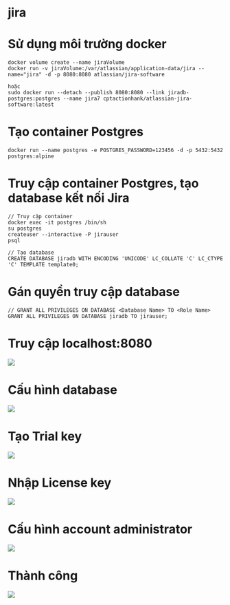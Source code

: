 # jira
# Sử dụng môi trường docker
```
docker volume create --name jiraVolume
docker run -v jiraVolume:/var/atlassian/application-data/jira --name="jira" -d -p 8080:8080 atlassian/jira-software

hoặc
sudo docker run --detach --publish 8080:8080 --link jiradb-postgres:postgres --name jira7 cptactionhank/atlassian-jira-software:latest
```

# Tạo container Postgres

```
docker run --name postgres -e POSTGRES_PASSWORD=123456 -d -p 5432:5432 postgres:alpine
```

# Truy cập container Postgres, tạo database kết nối Jira
```
// Truy cập container
docker exec -it postgres /bin/sh
su postgres
createuser --interactive -P jirauser
psql
```

```
// Tạo database
CREATE DATABASE jiradb WITH ENCODING 'UNICODE' LC_COLLATE 'C' LC_CTYPE 'C' TEMPLATE template0;
```

# Gán quyền truy cập database
```
// GRANT ALL PRIVILEGES ON DATABASE <Database Name> TO <Role Name>
GRANT ALL PRIVILEGES ON DATABASE jiradb TO jirauser;
```

# Truy cập localhost:8080
<img src=https://i.imgur.com/C7Zv5jN.png>

# Cấu hình database
<img src=https://i.imgur.com/ej58j2S.png>

# Tạo Trial key
<img src=https://i.imgur.com/LIUT8NX.png>

# Nhập License key
<img src=https://i.imgur.com/yVw0LCK.png>

# Cấu hình account administrator
<img src=https://i.imgur.com/EZflJkM.png>

# Thành công
<img src=https://i.imgur.com/YQoXTSP.png>
